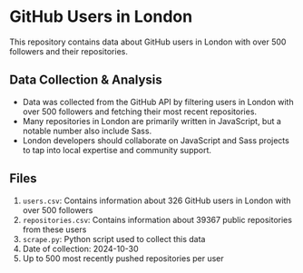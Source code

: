 # GitHub Users in London
This repository contains data about GitHub users in London with over 500 followers and their repositories.

## Data Collection & Analysis
<ul style="list-style-type: disc;">
    <li>Data was collected from the GitHub API by filtering users in London with over 500 followers and fetching their most recent repositories.</li>
    <li>Many repositories in London are primarily written in JavaScript, but a notable number also include Sass.</li>
    <li>London developers should collaborate on JavaScript and Sass projects to tap into local expertise and community support.</li>
</ul>


## Files
1. `users.csv`: Contains information about 326 GitHub users in London with over 500 followers
2. `repositories.csv`: Contains information about 39367 public repositories from these users
3. `scrape.py`: Python script used to collect this data
4. Date of collection: 2024-10-30
5. Up to 500 most recently pushed repositories per user
